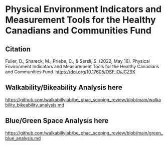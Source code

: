 # Physical Environment Indicators and Measurement Tools for the Healthy Canadians and Communities Fund

## Citation
Fuller, D., Shareck, M., Priebe, C., & Sersli, S. (2022, May 16). Physical Environment Indicators and Measurement Tools for the Healthy Canadians and Communities Fund. https://doi.org/10.17605/OSF.IO/JCZ9X 

## Walkability/Bikeability Analysis here

https://github.com/walkabillylab/be_phac_scoping_review/blob/main/walkability_bikeability_analysis.md

## Blue/Green Space Analysis here

https://github.com/walkabillylab/be_phac_scoping_review/blob/main/green_blue_analysis.md
